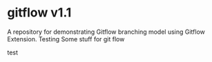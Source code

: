 # gitflow v1.1
A repository for demonstrating Gitflow branching model using Gitflow Extension.
Testing Some stuff for git flow

test